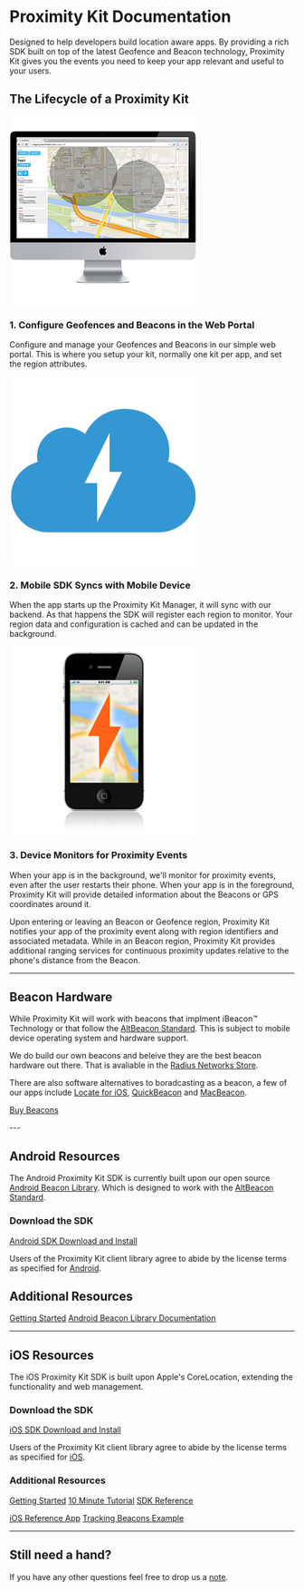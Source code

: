 # Proximity Kit Documentation

Designed to help developers build location aware apps. By providing a rich SDK built on top of the latest Geofence and Beacon technology, Proximity Kit gives you the events you need to keep your app relevant and useful to your users.


## The Lifecycle of a Proximity Kit

<div class="tiles clearfix">
  <div class="tile">
    <img class="tile-image" src="pk-configure.png">
    <h3>1. Configure Geofences and Beacons in the Web Portal</h3>
    <p>Configure and manage your Geofences and Beacons in our simple web portal. This is where you setup your kit, normally one kit per app, and set the region attributes.</p>
  </div>
  <div class="tile">
    <img class="tile-image" src="pk-cloud.png">
    <h3> 2. Mobile SDK Syncs with Mobile Device </h3>
    <p> When the app starts up the Proximity Kit Manager, it will sync with our backend. As that happens the SDK will register each region to monitor. Your region data and configuration is cached and can be updated in the background.</p>
  </div>
  <div class="tile">
    <img class="tile-image" src="pk-monitor.png">
    <h3> 3. Device Monitors for Proximity Events </h3>
    <p> When your app is in the background, we'll monitor for proximity events, even after the user restarts their phone. When your app is in the foreground, Proximity Kit will provide detailed information about the Beacons or GPS coordinates around it.</p>
  </div>
</div>

Upon entering or leaving an Beacon or Geofence region, Proximity Kit notifies your app of the proximity event along with region identifiers and associated metadata. While in an Beacon region, Proximity Kit provides additional ranging services for continuous proximity updates relative to the phone's distance from the Beacon.

---

## Beacon Hardware

While Proximity Kit will work with beacons that implment iBeacon™ Technology or that follow the [AltBeacon Standard](http://altbeacon.org/). This is subject to mobile device operating system and hardware support.

We do build our own beacons and beleive they are the best beacon hardware out there. That is avaliable in the [Radius Networks Store](http://store.radiusnetworks.com/).

There are also software alternatives to boradcasting as a beacon, a few of our apps include [Locate for iOS](http://store.radiusnetworks.com/collections/all/products/locate-ibeacon-app), [QuickBeacon](http://store.radiusnetworks.com/collections/software/products/quickbeacon) and [MacBeacon](http://store.radiusnetworks.com/collections/all/products/macbeacon).


<p><a class="btn" href="http://store.radiusnetworks.com/">Buy Beacons</a></p>
---

## Android Resources

The Android Proximity Kit SDK is currently built upon our open source
[Android Beacon Library](https://github.com/AltBeacon/android-beacon-library).
Which is designed to work with the [AltBeacon Standard](http://altbeacon.org/).

### Download the SDK

<p><a class="btn" href="https://proximitykit.radiusnetworks.com/android-download">Android SDK Download and Install</a></p>

Users of the Proximity Kit client library agree to abide by the license terms as specified for <a href="android/license">Android</a>.

## Additional Resources

<p><a class="btn" href="android/getting-started">Getting Started</a> <a class="btn" href="https://altbeacon.github.io/android-beacon-library/javadoc/index.html">Android Beacon Library Documentation</a></p>

---

## iOS Resources

The iOS Proximity Kit SDK is built upon Apple's CoreLocation, extending the functionality and web management.

### Download the SDK

<p><a class="btn" href="https://proximitykit.radiusnetworks.com/download">iOS SDK Download and Install</a></p>

Users of the Proximity Kit client library agree to abide by the license terms as specified for [iOS](ios/license).

### Additional Resources

<a class="btn" href="ios/getting-started">Getting Started</a> <a class="btn" href="ios/webbeacon">10 Minute Tutorial</a> <a class="btn" href="http://developer.radiusnetworks.com/proximitykit/ios/docs/">SDK Reference</a>

<a class="btn" href="https://github.com/RadiusNetworks/proximity-kit-ios-example">iOS Reference App</a> <a class="btn" href="ios/tracking-beacons">Tracking Beacons Example</a>

---

## Still need a hand?

If you have any other questions feel free to drop us a [note](mailto:support@radiusnetworks.com).

